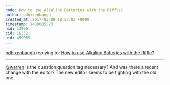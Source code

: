 ```yaml
---
node: How to use Alkaline Batteries with the Riffle?
author: pdhixenbaugh
created_at: 2017-03-09 18:57:03 +0000
timestamp: 1489085823
nid: 13996
cid: 16332
uid: 459085
---
```




[pdhixenbaugh](../profile/pdhixenbaugh) replying to: [How to use Alkaline Batteries with the Riffle?](../notes/pdhixenbaugh/03-09-2017/how-to-use-alkaline-batteries-with-the-riffle)

----
[@warren](/profile/warren) is the question:question tag necessary? And was there a recent change with the editor? The new editor seems to be fighting with the old one.